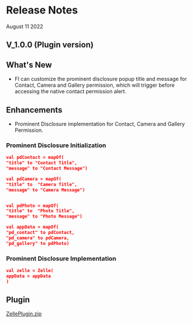 # Release Notes

August 11 2022

## V_1.0.0 (Plugin version)

## What's New

- FI can customize the prominent disclosure popup title and message for Contact, Camera and Gallery permission, which will
  trigger before accessing the native contact permission alert.

## Enhancements

- Prominent Disclosure implementation for Contact, Camera and Gallery Permission.

### Prominent Disclosure Initialization

```json
val pdContact = mapOf(
"title" to "Contact Title",
"message" to "Contact Message")

val pdCamera = mapOf(
"title" to  "Camera Title",
"message" to "Camera Message")


val pdPhoto = mapOf(
"title" to  "Photo Title",
"message" to "Photo Message")

val appData = mapOf(
"pd_contact" to pdContact,
"pd_camera" to pdCamera,
"pd_gallery" to pdPhoto)
``` 

### Prominent Disclosure Implementation

```json
val zelle = Zelle(
appData = appData
)
```

## Plugin

[ZellePlugin.zip](https://github.com/Fiserv/zelle-turnkey-solutions/files/11664578/ZellePlugin.zip)




